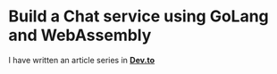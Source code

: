 
# Build a Chat service using GoLang and WebAssembly

I have written an article series in <a href="https://dev.to/taherfattahi/series/18897"> <b> Dev.to </b> </a>

